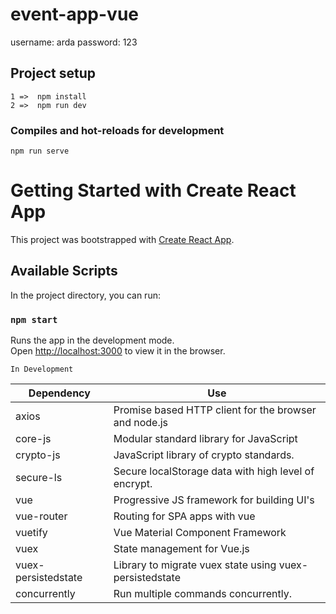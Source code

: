 # event-app-vue

username: arda
password: 123

## Project setup
```
1 =>  npm install
2 =>  npm run dev
```

### Compiles and hot-reloads for development
```
npm run serve
```
# Getting Started with Create React App

This project was bootstrapped with [Create React App](https://github.com/facebook/create-react-app).

## Available Scripts

In the project directory, you can run:

### `npm start`

Runs the app in the development mode.\
Open [http://localhost:3000](http://localhost:3000) to view it in the browser.

`In Development`

| **Dependency**     | **Use**                                                |
| ----------------   | ----------------------------------------------------   |
| axios              | Promise based HTTP client for the browser and node.js  |
| core-js            | Modular standard library for JavaScript                |
| crypto-js          | JavaScript library of crypto standards.                |
| secure-ls          | Secure localStorage data with high level of encrypt.   |
| vue                | Progressive JS framework for building UI's             |
| vue-router         | Routing for SPA apps with vue                          |
| vuetify            | Vue Material Component Framework                       |
| vuex               | State management for Vue.js                            |
| vuex-persistedstate| Library to migrate vuex state using vuex-persistedstate|
| concurrently       | Run multiple commands concurrently.                    |